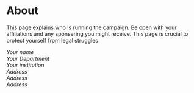 About
=====

This page explains who is running the campaign. Be open with your affiliations
and any sponsering you might receive. This page is crucial to protect yourself 
from legal struggles

_Your name_ <br>
_Your Department_ <br>
_Your institution_ <br>
_Address_ <br>
_Address_ <br>
_Address_ <br>





